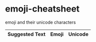 # emoji-cheatsheet
emoji and their unicode characters

| Suggested Text | Emoji | Unicode |
|:-----:|:--------------:|:-----:|

